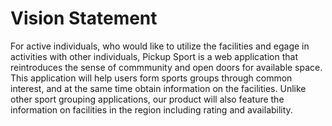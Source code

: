 # Vision Statement

For active individuals, who would like to utilize the facilities and egage in activities with other individuals, Pickup Sport is a web application that reintroduces the sense of commmunity and open doors for available space. This application will help users form sports groups through common interest, and at the same time obtain information on the facilities. Unlike other sport grouping applications, our product will also feature the information on facilities in the region including rating and availability. 